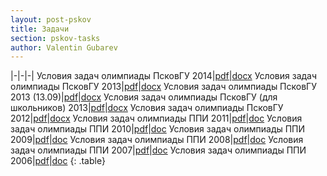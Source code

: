 ```yaml
---
layout: post-pskov
title: Задачи
section: pskov-tasks
author: Valentin Gubarev
---
```


|-|-|-|
Условия задач олимпиады ПсковГУ 2014|[pdf](/docs/pskov/Tasks_2014_03_22.pdf)|[docx](/docs/pskov/Tasks_2014_03_22.docx)
Условия задач олимпиады ПсковГУ 2013|[pdf](/docs/pskov/Tasks_2013_09_13.pdf)|[docx](/docs/pskov/Tasks_2013_09_13.docx)
Условия задач олимпиады ПсковГУ 2013 (13.09)|[pdf](/docs/pskov/Tasks_2013_09_13_1-2.pdf)|[docx](/docs/pskov/Tasks_2013_09_13_1-2.docx)
Условия задач олимпиады ПсковГУ (для школьников) 2013|[pdf](/docs/pskov/Tasks_2013_09_13_School.pdf)|[docx](/docs/pskov/Tasks_2013_09_13_School.docx)
Условия задач олимпиады ПсковГУ 2012|[pdf](/docs/pskov/Tasks_2012_04_07.pdf)|[docx](/docs/pskov/Tasks_2012_04_07.docx)
Условия задач олимпиады ППИ 2011|[pdf](/docs/pskov/Tasks_2011_03_26.pdf)|[doc](/docs/pskov/Tasks_2011_03_26.doc)
Условия задач олимпиады ППИ 2010|[pdf](/docs/pskov/Tasks_2010_03_13.pdf)|[doc](/docs/pskov/Tasks_2010_03_13.doc)
Условия задач олимпиады ППИ 2009|[pdf](/docs/pskov/Tasks_2009_03_28.pdf)|[doc](/docs/pskov/Tasks_2009_03_28.doc)
Условия задач олимпиады ППИ 2008|[pdf](/docs/pskov/Tasks_2008_03_22.pdf)|[doc](/docs/pskov/Tasks_2008_03_22.doc)
Условия задач олимпиады ППИ 2007|[pdf](/docs/pskov/Tasks_2007_03_10.pdf)|[doc](/docs/pskov/Tasks_2007_03_10.doc)
Условия задач олимпиады ППИ 2006|[pdf](/docs/pskov/Tasks_2006_05_25.pdf)|[doc](/docs/pskov/Tasks_2006_05_25.doc)
{: .table}
